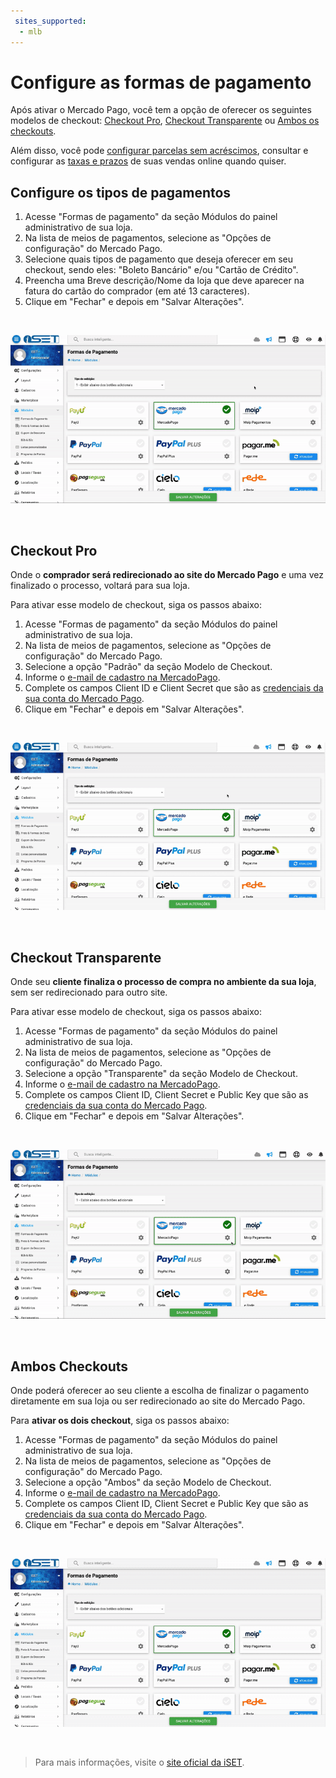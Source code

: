 ```yaml
---
 sites_supported:
  - mlb
---
```


# Configure as formas de pagamento

Após ativar o Mercado Pago, você tem a opção de oferecer os seguintes modelos de checkout: [Checkout Pro](https://www.mercadopago[FAKER][URL][DOMAIN]/developers/pt/guides/iset/set-payment-methods#bookmark_checkout_pro), [Checkout Transparente](https://www.mercadopago[FAKER][URL][DOMAIN]/developers/pt/guides/iset/set-payment-methods#bookmark_checkout_transparente) ou [Ambos os checkouts](https://www.mercadopago[FAKER][URL][DOMAIN]/developers/pt/guides/iset/set-payment-methods#bookmark_ambos_checkouts).

Além disso, você pode [configurar parcelas sem acréscimos](https://www.mercadopago[FAKER][URL][DOMAIN]/developers/pt/guides/iset/set-interestfree-installments), consultar e configurar as [taxas e prazos](https://www.mercadopago[FAKER][URL][DOMAIN]/settings/release-options/) de suas vendas online quando quiser.

## Configure os tipos de pagamentos

1. Acesse "Formas de pagamento" da seção Módulos do painel administrativo de sua loja.
2. Na lista de meios de pagamentos, selecione as "Opções de configuração" do Mercado Pago.
3. Selecione quais tipos de pagamento que deseja oferecer em seu checkout, sendo eles: "Boleto Bancário" e/ou "Cartão de Crédito".
4. Preencha uma Breve descrição/Nome da loja que deve aparecer na fatura do cartão do comprador (em até 13 caracteres).
5. Clique em "Fechar" e depois em "Salvar Alterações".
<p>&nbsp;</p>

![Payments Connect - iSET](/images/iset/iset_configuration_methods_2.gif)
<p>&nbsp;</p>

## Checkout Pro

Onde o **comprador será redirecionado ao site do Mercado Pago** e uma vez finalizado o processo, voltará para sua loja.

Para ativar esse modelo de checkout, siga os passos abaixo:

1. Acesse "Formas de pagamento" da seção Módulos do painel administrativo de sua loja.
2. Na lista de meios de pagamentos, selecione as "Opções de configuração" do Mercado Pago.
3. Selecione a opção "Padrão" da seção Modelo de Checkout.
4. Informe o [e-mail de cadastro na MercadoPago](https://www.mercadopago[FAKER][URL][DOMAIN]/profile#from-section=menu).
5. Complete os campos Client ID e Client Secret que são as [credenciais da sua conta do Mercado Pago](https://www.mercadopago[FAKER][URL][DOMAIN]developers/pt/guides/resources/credentials).
6. Clique em "Fechar" e depois em "Salvar Alterações".
<p>&nbsp;</p>

![Payments Connect - iSET](/images/iset/iset_configuration_checkout_padrao_3.gif)
<p>&nbsp;</p>

## Checkout Transparente

Onde seu **cliente finaliza o processo de compra no ambiente da sua loja**, sem ser redirecionado para outro site.

Para ativar esse modelo de checkout, siga os passos abaixo:

1. Acesse "Formas de pagamento" da seção Módulos do painel administrativo de sua loja.
2. Na lista de meios de pagamentos, selecione as "Opções de configuração" do Mercado Pago.
3. Selecione a opção "Transparente" da seção Modelo de Checkout.
4. Informe o [e-mail de cadastro na MercadoPago](https://www.mercadopago[FAKER][URL][DOMAIN]/profile#from-section=menu).
5. Complete os campos Client ID, Client Secret e Public Key que são as [credenciais da sua conta do Mercado Pago]((https://www.mercadopago[FAKER][URL][DOMAIN]developers/pt/guides/resources/credentials)).
6. Clique em "Fechar" e depois em "Salvar Alterações".
<p>&nbsp;</p>

![Payments Connect - iSET](/images/iset/iset_configuration_checkout_transparente_4.gif)
<p>&nbsp;</p>

## Ambos Checkouts

Onde poderá oferecer ao seu cliente a escolha de finalizar o pagamento diretamente em sua loja ou ser redirecionado ao site do Mercado Pago.

Para **ativar os dois checkout**, siga os passos abaixo:

1. Acesse "Formas de pagamento" da seção Módulos do painel administrativo de sua loja.
2. Na lista de meios de pagamentos, selecione as "Opções de configuração" do Mercado Pago.
3. Selecione a opção "Ambos" da seção Modelo de Checkout.
4. Informe o [e-mail de cadastro na MercadoPago](https://www.mercadopago[FAKER][URL][DOMAIN]/profile#from-section=menu).
5. Complete os campos Client ID, Client Secret e Public Key que são as [credenciais da sua conta do Mercado Pago]((https://www.mercadopago[FAKER][URL][DOMAIN]developers/pt/guides/resources/credentials)).
6. Clique em "Fechar" e depois em "Salvar Alterações".
<p>&nbsp;</p>

![Payments Connect - iSET](/images/iset/iset_configuration_checkout_ambos_5.gif)
<p>&nbsp;</p>

<!-- -->
> Para mais informações, visite o [site oficial da iSET](https://www.iset.com.br/).